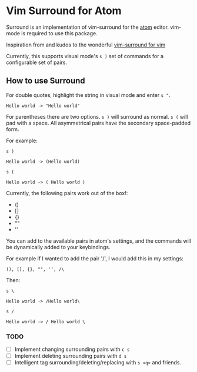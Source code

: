 # Vim Surround for Atom

Surround is an implementation of vim-surround for the [atom](http://atom.io)
editor. vim-mode is required to use this package.

Inspiration from and kudos to the wonderful [vim-surround for
vim](https://github.com/tpope/vim-surround)

Currently, this supports visual mode's `s )` set of commands for a configurable
set of pairs.

## How to use Surround

For double quotes, highlight the string in visual mode and enter `s "`.

```
Hello world -> "Hello world"
```

For parentheses there are two options. `s )` will surround as normal. `s (`
will pad with a space. All asymmetrical pairs have the secondary space-padded
form.

For example:

`s )`

```
Hello world -> (Hello world)
```

`s (`

```
Hello world -> ( Hello world )
```

Currently, the following pairs work out of the box!:

- ()
- []
- {}
- ""
- ''

You can add to the available pairs in atom's settings, and the commands will
be dynamically added to your keybindings.

For example if I wanted to add the pair '/\', I would add this in my settings:

```
(), [], {}, "", '', /\
```

Then:

`s \`

```
Hello world -> /Hello world\
```

`s /`

```
Hello world -> / Hello world \
```

### TODO

- [ ] Implement changing surrounding pairs with `c s`
- [ ] Implement deleting surrounding pairs with `d s`
- [ ] Intelligent tag surrounding/deleting/replacing with `s <q>` and friends.
